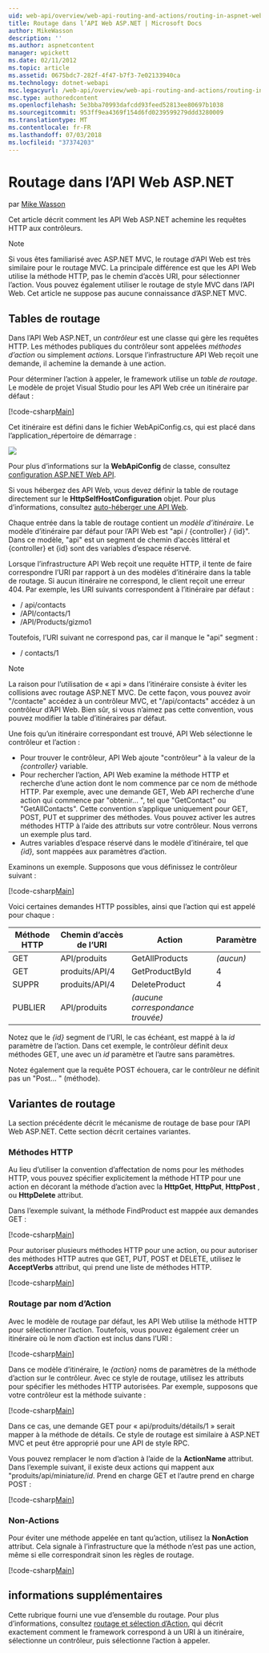 ```yaml
---
uid: web-api/overview/web-api-routing-and-actions/routing-in-aspnet-web-api
title: Routage dans l’API Web ASP.NET | Microsoft Docs
author: MikeWasson
description: ''
ms.author: aspnetcontent
manager: wpickett
ms.date: 02/11/2012
ms.topic: article
ms.assetid: 0675bdc7-282f-4f47-b7f3-7e02133940ca
ms.technology: dotnet-webapi
msc.legacyurl: /web-api/overview/web-api-routing-and-actions/routing-in-aspnet-web-api
msc.type: authoredcontent
ms.openlocfilehash: 5e3bba70993dafcdd93feed52813ee80697b1038
ms.sourcegitcommit: 953ff9ea4369f154d6fd0239599279ddd3280009
ms.translationtype: MT
ms.contentlocale: fr-FR
ms.lasthandoff: 07/03/2018
ms.locfileid: "37374203"
---
```

<a name="routing-in-aspnet-web-api"></a>Routage dans l’API Web ASP.NET
====================
par [Mike Wasson](https://github.com/MikeWasson)

Cet article décrit comment les API Web ASP.NET achemine les requêtes HTTP aux contrôleurs.

> [!NOTE]
> Si vous êtes familiarisé avec ASP.NET MVC, le routage d’API Web est très similaire pour le routage MVC. La principale différence est que les API Web utilise la méthode HTTP, pas le chemin d’accès URI, pour sélectionner l’action. Vous pouvez également utiliser le routage de style MVC dans l’API Web. Cet article ne suppose pas aucune connaissance d’ASP.NET MVC.


## <a name="routing-tables"></a>Tables de routage

Dans l’API Web ASP.NET, un *contrôleur* est une classe qui gère les requêtes HTTP. Les méthodes publiques du contrôleur sont appelées *méthodes d’action* ou simplement *actions*. Lorsque l’infrastructure API Web reçoit une demande, il achemine la demande à une action.

Pour déterminer l’action à appeler, le framework utilise un *table de routage*. Le modèle de projet Visual Studio pour les API Web crée un itinéraire par défaut :

[!code-csharp[Main](routing-in-aspnet-web-api/samples/sample1.cs)]

Cet itinéraire est défini dans le fichier WebApiConfig.cs, qui est placé dans l’application\_répertoire de démarrage :

![](routing-in-aspnet-web-api/_static/image1.png)

Pour plus d’informations sur la **WebApiConfig** de classe, consultez [configuration ASP.NET Web API](../advanced/configuring-aspnet-web-api.md).

Si vous hébergez des API Web, vous devez définir la table de routage directement sur le **HttpSelfHostConfiguration** objet. Pour plus d’informations, consultez [auto-héberger une API Web](../older-versions/self-host-a-web-api.md).

Chaque entrée dans la table de routage contient un *modèle d’itinéraire*. Le modèle d’itinéraire par défaut pour l’API Web est &quot;api / {controller} / {id}&quot;. Dans ce modèle, &quot;api&quot; est un segment de chemin d’accès littéral et {controller} et {id} sont des variables d’espace réservé.

Lorsque l’infrastructure API Web reçoit une requête HTTP, il tente de faire correspondre l’URI par rapport à un des modèles d’itinéraire dans la table de routage. Si aucun itinéraire ne correspond, le client reçoit une erreur 404. Par exemple, les URI suivants correspondent à l’itinéraire par défaut :

- / api/contacts
- /API/contacts/1
- /API/Products/gizmo1

Toutefois, l’URI suivant ne correspond pas, car il manque le &quot;api&quot; segment :

- / contacts/1

> [!NOTE]
> La raison pour l’utilisation de « api » dans l’itinéraire consiste à éviter les collisions avec routage ASP.NET MVC. De cette façon, vous pouvez avoir &quot;/contacte&quot; accédez à un contrôleur MVC, et &quot;/api/contacts&quot; accédez à un contrôleur d’API Web. Bien sûr, si vous n’aimez pas cette convention, vous pouvez modifier la table d’itinéraires par défaut.

Une fois qu’un itinéraire correspondant est trouvé, API Web sélectionne le contrôleur et l’action :

- Pour trouver le contrôleur, API Web ajoute &quot;contrôleur&quot; à la valeur de la *{controller}* variable.
- Pour rechercher l’action, API Web examine la méthode HTTP et recherche d’une action dont le nom commence par ce nom de méthode HTTP. Par exemple, avec une demande GET, Web API recherche d’une action qui commence par &quot;obtenir... &quot;, tel que &quot;GetContact&quot; ou &quot;GetAllContacts&quot;. Cette convention s’applique uniquement pour GET, POST, PUT et supprimer des méthodes. Vous pouvez activer les autres méthodes HTTP à l’aide des attributs sur votre contrôleur. Nous verrons un exemple plus tard.
- Autres variables d’espace réservé dans le modèle d’itinéraire, tel que *{id},* sont mappées aux paramètres d’action.

Examinons un exemple. Supposons que vous définissez le contrôleur suivant :

[!code-csharp[Main](routing-in-aspnet-web-api/samples/sample2.cs)]

Voici certaines demandes HTTP possibles, ainsi que l’action qui est appelé pour chaque :

| Méthode HTTP | Chemin d’accès de l’URI | Action | Paramètre |
| --- | --- | --- | --- |
| GET | API/produits | GetAllProducts | *(aucun)* |
| GET | produits/API/4 | GetProductById | 4 |
| SUPPR | produits/API/4 | DeleteProduct | 4 |
| PUBLIER | API/produits | *(aucune correspondance trouvée)* |  |

Notez que le *{id}* segment de l’URI, le cas échéant, est mappé à la *id* paramètre de l’action. Dans cet exemple, le contrôleur définit deux méthodes GET, une avec un *id* paramètre et l’autre sans paramètres.

Notez également que la requête POST échouera, car le contrôleur ne définit pas un &quot;Post... &quot; (méthode).

## <a name="routing-variations"></a>Variantes de routage

La section précédente décrit le mécanisme de routage de base pour l’API Web ASP.NET. Cette section décrit certaines variantes.

### <a name="http-methods"></a>Méthodes HTTP

Au lieu d’utiliser la convention d’affectation de noms pour les méthodes HTTP, vous pouvez spécifier explicitement la méthode HTTP pour une action en décorant la méthode d’action avec la **HttpGet**, **HttpPut**, **HttpPost** , ou **HttpDelete** attribut.

Dans l’exemple suivant, la méthode FindProduct est mappée aux demandes GET :

[!code-csharp[Main](routing-in-aspnet-web-api/samples/sample3.cs)]

Pour autoriser plusieurs méthodes HTTP pour une action, ou pour autoriser des méthodes HTTP autres que GET, PUT, POST et DELETE, utilisez le **AcceptVerbs** attribut, qui prend une liste de méthodes HTTP.

[!code-csharp[Main](routing-in-aspnet-web-api/samples/sample4.cs)]

<a id="routing_by_action_name"></a>
### <a name="routing-by-action-name"></a>Routage par nom d’Action

Avec le modèle de routage par défaut, les API Web utilise la méthode HTTP pour sélectionner l’action. Toutefois, vous pouvez également créer un itinéraire où le nom d’action est inclus dans l’URI :

[!code-csharp[Main](routing-in-aspnet-web-api/samples/sample5.cs)]

Dans ce modèle d’itinéraire, le *{action}* noms de paramètres de la méthode d’action sur le contrôleur. Avec ce style de routage, utilisez les attributs pour spécifier les méthodes HTTP autorisées. Par exemple, supposons que votre contrôleur est la méthode suivante :

[!code-csharp[Main](routing-in-aspnet-web-api/samples/sample6.cs)]

Dans ce cas, une demande GET pour « api/produits/détails/1 » serait mapper à la méthode de détails. Ce style de routage est similaire à ASP.NET MVC et peut être approprié pour une API de style RPC.

Vous pouvez remplacer le nom d’action à l’aide de la **ActionName** attribut. Dans l’exemple suivant, il existe deux actions qui mappent aux &quot;produits/api/miniature/*id*. Prend en charge GET et l’autre prend en charge POST :

[!code-csharp[Main](routing-in-aspnet-web-api/samples/sample7.cs)]

### <a name="non-actions"></a>Non-Actions

Pour éviter une méthode appelée en tant qu’action, utilisez la **NonAction** attribut. Cela signale à l’infrastructure que la méthode n’est pas une action, même si elle correspondrait sinon les règles de routage.

[!code-csharp[Main](routing-in-aspnet-web-api/samples/sample8.cs)]

## <a name="further-reading"></a>informations supplémentaires

Cette rubrique fourni une vue d’ensemble du routage. Pour plus d’informations, consultez [routage et sélection d’Action](routing-and-action-selection.md), qui décrit exactement comment le framework correspond à un URI à un itinéraire, sélectionne un contrôleur, puis sélectionne l’action à appeler.
